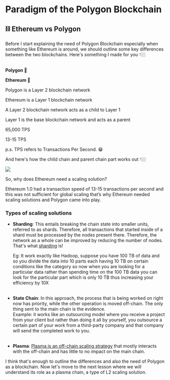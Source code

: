 Paradigm of the Polygon Blockchain
============================

⛓ Ethereum vs Polygon
--------------------------------------------------

Before I start explaining the need of Polygon Blockchain especially when something like Ethereum is around, we should outline some key differences between the two blockchains. Here's something I made for you 👇🏼  
 

**Polygon 💠**

**Ethereum 💎**

Polygon is a Layer 2 blockchain network

  
Ethereum is a Layer 1 blockchain network

  
A Layer 2 blockchain network acts as a child to Layer 1

  
Layer 1 is the base blockchain network and acts as a parent

  
65,000 TPS

  
13-15 TPS

p.s. TPS refers to Transactions Per Second. 😁

And here's how the child chain and parent chain part works out 👇🏼

![](https://metaschool.s3-ap-southeast-1.amazonaws.com/images/2Bfm1TxrLuVjL0oWbauIjhSNNqUJsUikVpRBhg4k.png)

So, why does Ethereum need a scaling solution?

Ethereum 1.0 had a transaction speed of 13-15 transactions per second and this was not sufficient for global scaling that’s why Ethereum needed scaling solutions and Polygon came into play. 

### Types of scaling solutions

*   **Sharding**: This entails breaking the chain state into smaller units, referred to as shards. Therefore, all transactions that started inside of a shard must be processed by the nodes present there. Therefore, the network as a whole can be improved by reducing the number of nodes. That's what [sharding](https://metaschool.so/articles/sharding-meaning/) is!  
      
    Eg: It work exactly like Hadoop, suppose you have 100 TB of data and so you divide the data into 10 parts each having 10 TB on certain conditions like the category so now when you are looking for a particular data rather than spending time on the 100 TB data you can look for the particular part which is only 10 TB thus increasing your efficiency by 10X  
     
*   **State Chain**: In this approach, the process that is being worked on right now has priority, while the other operation is moved off-chain. The only thing sent to the main chain is the evidence.   
    Example: it works like an outsourcing model where you receive a project from your client but rather than doing it all by yourself, you outsource a certain part of your work from a third-party company and that company will send the completed work to you.  
     
*   **Plasma**: [Plasma is an off-chain scaling strategy](https://metaschool.so/articles/plasma-chain-ethereum-blockchain/) that mostly interacts with the off-chain and has little to no impact on the main chain.

I think that's enough to outline the differences and also the need of Polygon as a blockchain. Now let's move to the next lesson where we will understand its role as a plasma chain, a type of L2 scaling solution.